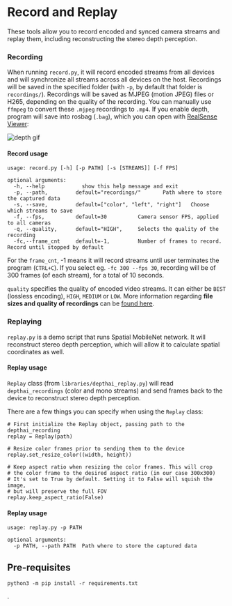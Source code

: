 # Record and Replay

These tools allow you to record encoded and synced camera streams and replay them, including reconstructing the stereo depth perception.

### Recording

When running `record.py`, it will record encoded streams from all devices and will synchronize all streams across all devices on the host. Recordings will be saved in the specified folder (with `-p`, by default that folder is `recordings/`). Recordings will be saved as MJPEG (motion JPEG) files or H265, depending on the quality of the recording. You can manually use `ffmpeg` to convert these `.mjpeg` recordings to `.mp4`. If you enable depth, program will save into rosbag (`.bag`), which you can open with [RealSense Viewer](https://www.intelrealsense.com/sdk-2/#sdk2-tools):

![depth gif](https://user-images.githubusercontent.com/18037362/141661982-f206ed61-b505-4b17-8673-211a4029754b.gif)

#### Record usage
```
usage: record.py [-h] [-p PATH] [-s [STREAMS]] [-f FPS]

optional arguments:
  -h, --help            show this help message and exit
  -p, --path,         default="recordings/"       Path where to store the captured data
  -s, --save,         default=["color", "left", "right"]   Choose which streams to save
  -f, --fps,          default=30          Camera sensor FPS, applied to all cameras
  -q, --quality,      default="HIGH",     Selects the quality of the recording
  -fc,--frame_cnt     default=-1,         Number of frames to record. Record until stopped by default
```

For the `frame_cnt`, -1 means it will record streams until user terminates the program (`CTRL+C`). If you select eg. `-fc 300 --fps 30`, recording will be of 300 frames (of each stream), for a total of 10 seconds.

`quality` specifies the quality of encoded video streams. It can either be `BEST` (lossless encoding), `HIGH`, `MEDIUM` or `LOW`. More information regarding **file sizes and quality of recordings** can be [found here](encoding_quality/README.md).

### Replaying

`replay.py` is a demo script that runs Spatial MobileNet network. It will reconstruct stereo depth perception, which will allow it to calculate spatial coordinates as well.

#### Replay usage

`Replay` class (from `libraries/depthai_replay.py`) will read `depthai_recordings` (color and mono streams) and send frames back to the device to reconstruct stereo depth perception.

There are a few things you can specify when using the `Replay` class:

```pyhton
# First initialize the Replay object, passing path to the depthai_recording
replay = Replay(path)

# Resize color frames prior to sending them to the device
replay.set_resize_color((width, height))

# Keep aspect ratio when resizing the color frames. This will crop
# the color frame to the desired aspect ratio (in our case 300x300)
# It's set to True by default. Setting it to False will squish the image,
# but will preserve the full FOV
replay.keep_aspect_ratio(False)
```
#### Replay usage
```
usage: replay.py -p PATH

optional arguments:
  -p PATH, --path PATH  Path where to store the captured data
```

## Pre-requisites

```
python3 -m pip install -r requirements.txt
```

.
